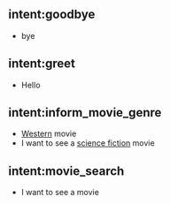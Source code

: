 ## intent:goodbye
- bye

## intent:greet
- Hello

## intent:inform_movie_genre
- [Western](genre) movie
- I want to see a [science fiction](genre) movie

## intent:movie_search
- I want to see a movie
